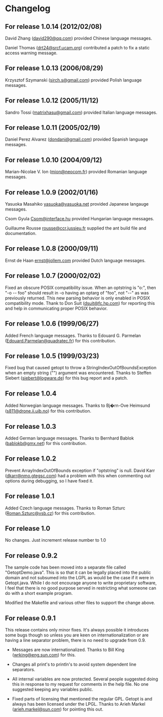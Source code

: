 # Changelog

For release 1.0.14 (2012/02/08)
---
David Zhang (david290@qq.com) provided Chinese language messages.

Daniel Thomas (drt24@srcf.ucam.org) contributed a patch to fix a static
access warning message.

For release 1.0.13 (2006/08/29)
---
Krzysztof Szymanski (sirch.s@gmail.com) provided Polish language messages.

For release 1.0.12 (2005/11/12)
---
Sandro Tossi (matrixhasu@gmail.com) provided Italian language messages.

For release 1.0.11 (2005/02/19)
---
Daniel Perez Alvarez (dondani@gmail.com) provided Spanish language
messages.

For release 1.0.10 (2004/09/12)
---
Marian-Nicolae V. Ion (mion@neocom.fr) provided Romanian language messages.

For release 1.0.9 (2002/01/16)
---
Yasuoka Masahiko <yasuoka@yasuoka.net> provided Japanese langauge messages.

Csom Gyula <Csom@interface.hu> provided Hungarian language messages.

Guillaume Rousse <rousse@ccr.jussieu.fr> supplied the ant build file
and documentation.

For release 1.0.8 (2000/09/11)
---
Ernst de Haan <ernst@jollem.com> provided Dutch language messages.

For release 1.0.7 (2000/02/02)
---
Fixed an obscure POSIX compatibility issue.  When an optstring is "o:",
then "-o -- foo" should result in -o having an optarg of "foo", not "--"
as was previously returned.  This new parsing behavior is only enabled
in POSIX compatibility mode.  Thank to Don Suit (dsuit@fc.hp.com) for
reporting this and help in communicating proper POSIX behavior.

For release 1.0.6 (1999/06/27)
---
Added French language messages.  Thanks to Edouard G. Parmelan
(Edouard.Parmelan@quadratec.fr) for this contribution.

For release 1.0.5 (1999/03/23)
---
Fixed bug that caused getopt to throw a StringIndexOutOfBoundsException
when an empty string ("") argument was encountered.  Thanks to
Steffen Siebert (siebert@logware.de) for this bug report and a patch.

For release 1.0.4
---
Added Norwegian language messages.  Thanks to Bj�rn-Ove Heimsund
(s811@drone.ii.uib.no) for this contribution.

For release 1.0.3
---
Added German language messages.  Thanks to Bernhard Bablok
(bablokb@gmx.net) for this contribution.

For release 1.0.2
---
Prevent ArrayIndexOutOfBounds exception if "optstring" is null.  David Karr
(dkarr@nmo.gtegsc.com) had a problem with this when commenting out options
during debugging, so I have fixed it.

For release 1.0.1
---
Added Czech language messages.  Thanks to Roman Szturc (Roman.Szturc@vsb.cz)
for this contribution.

For release 1.0
---
No changes.  Just increment release number to 1.0

For release 0.9.2
---
The sample code has been moved into a separate file called "GetoptDemo.java".
This is so that it can be legally placed into the public domain and not
subsumed into the LGPL as would be the case if it were in Getopt.java.
While I do not encourage anyone to write proprietary software, I feel that
there is no good purpose served in restricting what someone can do with
a short example program.

Modified the Makefile and various other files to support the change
above.

For release 0.9.1
---
This release contains only minor fixes.  It's always possible it introduces
some bugs though so unless you are keen on internationalization or are
having a line separator problem, there is no need to upgrade from 0.9.

- Messages are now internationalized.  Thanks to Bill King
   (wrking@eng.sun.com) for this.

- Changes all print's to println's to avoid system dependent line
   separators.

- All internal variables are now protected.  Several people suggested
   doing this in response to my request for comments in the help file.
   No one suggested keeping any variables public.

- Fixed parts of licensing that mentioned the regular GPL.  Getopt is
   and always has been licensed under the LPGL.  Thanks to Arieh Markel
   (arieh.markel@sun.com) for pointing this out.
